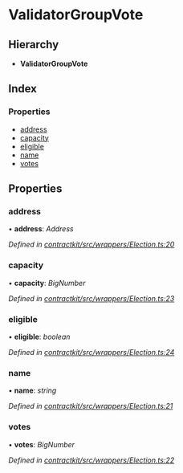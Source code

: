 # ValidatorGroupVote

## Hierarchy

* **ValidatorGroupVote**

## Index

### Properties

* [address](_wrappers_election_.validatorgroupvote.md#address)
* [capacity](_wrappers_election_.validatorgroupvote.md#capacity)
* [eligible](_wrappers_election_.validatorgroupvote.md#eligible)
* [name](_wrappers_election_.validatorgroupvote.md#name)
* [votes](_wrappers_election_.validatorgroupvote.md#votes)

## Properties

### address

• **address**: _Address_

_Defined in_ [_contractkit/src/wrappers/Election.ts:20_](https://github.com/celo-org/celo-monorepo/blob/master/packages/sdk/contractkit/src/wrappers/Election.ts#L20)

### capacity

• **capacity**: _BigNumber_

_Defined in_ [_contractkit/src/wrappers/Election.ts:23_](https://github.com/celo-org/celo-monorepo/blob/master/packages/sdk/contractkit/src/wrappers/Election.ts#L23)

### eligible

• **eligible**: _boolean_

_Defined in_ [_contractkit/src/wrappers/Election.ts:24_](https://github.com/celo-org/celo-monorepo/blob/master/packages/sdk/contractkit/src/wrappers/Election.ts#L24)

### name

• **name**: _string_

_Defined in_ [_contractkit/src/wrappers/Election.ts:21_](https://github.com/celo-org/celo-monorepo/blob/master/packages/sdk/contractkit/src/wrappers/Election.ts#L21)

### votes

• **votes**: _BigNumber_

_Defined in_ [_contractkit/src/wrappers/Election.ts:22_](https://github.com/celo-org/celo-monorepo/blob/master/packages/sdk/contractkit/src/wrappers/Election.ts#L22)

